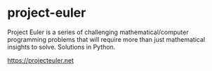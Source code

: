 project-euler
=============

Project Euler is a series of challenging mathematical/computer programming problems that will require more than just mathematical insights to solve. Solutions in Python.

https://projecteuler.net


